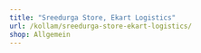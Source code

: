 ```yaml
---
title: "Sreedurga Store, Ekart Logistics"
url: /kollam/sreedurga-store-ekart-logistics/
shop: Allgemein
---
```

